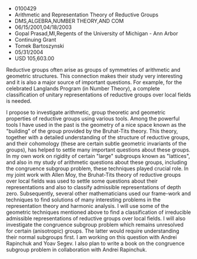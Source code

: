 
* 0100429
* Arithmetic and Representation Theory of Reductive Groups
* DMS,ALGEBRA,NUMBER THEORY,AND COM
* 06/15/2001,04/18/2003
* Gopal Prasad,MI,Regents of the University of Michigan - Ann Arbor
* Continuing Grant
* Tomek Bartoszynski
* 05/31/2004
* USD 105,603.00

Reductive groups often arise as groups of symmetries of arithmetic and geometric
structures. This connection makes their study very interesting and it is also a
major source of important questions. For example, for the celebrated Langlands
Program (in Number Theory), a complete classification of unitary representations
of reductive groups over local fields is needed.

I propose to investigate arithmetic, group theoretic and geometric properties of
reductive groups using various tools. Among the powerful tools I have used in
the past is the geometry of a nice space known as the "building" of the group
provided by the Bruhat-Tits theory. This theory, together with a detailed
understanding of the structure of reductive groups, and their cohomology (these
are certain subtle geometric invariants of the groups), has helped to settle
many important questions about these groups. In my own work on rigidity of
certain "large" subgroups known as "lattices", and also in my study of
arithmetic questions about these groups, including the congruence subgroup
problem, these techniques played crucial role. In my joint work with Allen Moy,
the Bruhat-Tits theory of reductive groups over local fields was used to settle
some questions about their representations and also to classify admissible
representations of depth zero. Subsequently, several other mathematicians used
our frame-work and techniques to find solutions of many interesting problems in
the representation theory and harmonic analysis. I will use some of the
geometric techniques mentioned above to find a classification of irreducible
admissible representations of reductive groups over local fields. I will also
investigate the congruence subgroup problem which remains unresolved for certain
(anisotropic) groups. The latter would require understanding their normal
subgroups first. I am working on this question with Andrei Rapinchuk and Yoav
Segev. I also plan to write a book on the congruence subgroup problem in
collaboration with Andrei Rapinchuk.
